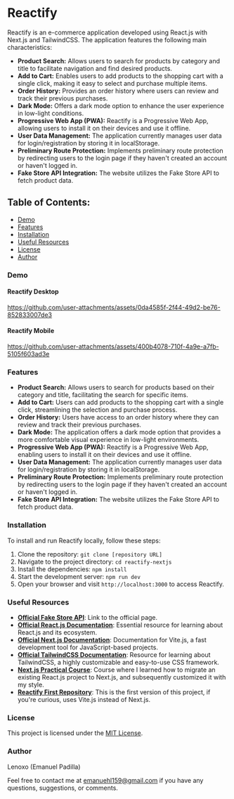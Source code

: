 # Reactify

Reactify is an e-commerce application developed using React.js with Next.js and TailwindCSS. The application features the following main characteristics:

- **Product Search:** Allows users to search for products by category and title to facilitate navigation and find desired products.
- **Add to Cart:** Enables users to add products to the shopping cart with a single click, making it easy to select and purchase multiple items.
- **Order History:** Provides an order history where users can review and track their previous purchases.
- **Dark Mode:** Offers a dark mode option to enhance the user experience in low-light conditions.
- **Progressive Web App (PWA):** Reactify is a Progressive Web App, allowing users to install it on their devices and use it offline.
- **User Data Management:** The application currently manages user data for login/registration by storing it in localStorage.
- **Preliminary Route Protection:** Implements preliminary route protection by redirecting users to the login page if they haven't created an account or haven't logged in.
- **Fake Store API Integration:** The website utilizes the Fake Store API to fetch product data.

## Table of Contents:

- [Demo](#demo)
- [Features](#features)
- [Installation](#installation)
- [Useful Resources](#useful-resources)
- [License](#license)
- [Author](#author)

### Demo

#### Reactify Desktop

https://github.com/user-attachments/assets/0da4585f-2f44-49d2-be76-852833007de3

#### Reactify Mobile

https://github.com/user-attachments/assets/400b4078-710f-4a9e-a7fb-5105f603ad3e

### Features

- **Product Search:** Allows users to search for products based on their category and title, facilitating the search for specific items.
- **Add to Cart:** Users can add products to the shopping cart with a single click, streamlining the selection and purchase process.
- **Order History:** Users have access to an order history where they can review and track their previous purchases.
- **Dark Mode:** The application offers a dark mode option that provides a more comfortable visual experience in low-light environments.
- **Progressive Web App (PWA):** Reactify is a Progressive Web App, enabling users to install it on their devices and use it offline.
- **User Data Management:** The application currently manages user data for login/registration by storing it in localStorage.
- **Preliminary Route Protection:** Implements preliminary route protection by redirecting users to the login page if they haven't created an account or haven't logged in.
- **Fake Store API Integration:** The website utilizes the Fake Store API to fetch product data.

### Installation

To install and run Reactify locally, follow these steps:

1. Clone the repository: `git clone [repository URL]`
2. Navigate to the project directory: `cd reactify-nextjs`
3. Install the dependencies: `npm install`
4. Start the development server: `npm run dev`
5. Open your browser and visit `http://localhost:3000` to access Reactify.

### Useful Resources

- **[Official Fake Store API](https://fakestoreapi.com/)**: Link to the official page.
- **[Official React.js Documentation](https://react.dev/)**: Essential resource for learning about React.js and its ecosystem.
- **[Official Next.js Documentation](https://nextjs.org/docs)**: Documentation for Vite.js, a fast development tool for JavaScript-based projects.
- **[Official TailwindCSS Documentation](https://tailwindcss.com/)**: Resource for learning about TailwindCSS, a highly customizable and easy-to-use CSS framework.
- **[Next.js Practical Course](https://platzi.com/cursos/nextjs-practico/)**: Course where I learned how to migrate an existing React.js project to Next.js, and subsequently customized it with my style.
- **[Reactify First Repository](https://github.com/Lenoxo/react-ecommerce)**: This is the first version of this project, if you're curious, uses Vite.js instead of Next.js.

### License

This project is licensed under the [MIT License](LICENSE).

### Author

Lenoxo (Emanuel Padilla)

Feel free to contact me at [emanuehl159@gmail.com](mailto:emanuehl159@gmail.com) if you have any questions, suggestions, or comments.
